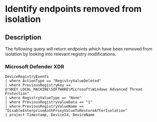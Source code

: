 # Identify endpoints removed from isolation

## Description

The following query will return endpoints which have been removed from isolation by looking into relevant registry modifications.

### Microsoft Defender XDR
```KQL
DeviceRegistryEvents
| where ActionType == "RegistryValueDeleted"
| where PreviousRegistryKey == @"HKEY_LOCAL_MACHINE\SOFTWARE\Microsoft\Windows Advanced Threat Protection"
| where RegistryValueType == "None"
| where PreviousRegistryValueData == "1"
| where PreviousRegistryValueName == "DisableEnterpriseAuthProxyValueToRestoreAfterIsolation"
| project Timestamp, DeviceId, DeviceName
```
